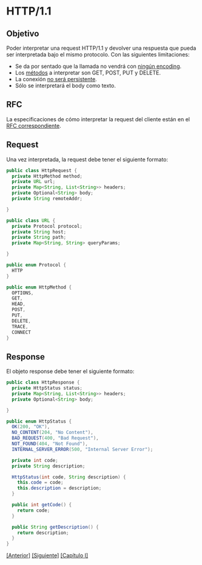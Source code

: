 # HTTP/1.1

## Objetivo
Poder interpretar una request HTTP/1.1 y devolver una respuesta que pueda ser interpretada bajo el mismo protocolo. Con las siguientes limitaciones:
* Se da por sentado que la llamada no vendrá con [ningún encoding](https://tools.ietf.org/html/rfc7230#page-35).
* Los [métodos](https://tools.ietf.org/html/rfc7231#section-4.3.1) a interpretar son GET, POST, PUT y DELETE.
* La conexión [no será persistente](https://tools.ietf.org/html/rfc7230#section-6.3).
* Sólo se interpretará el body como texto.

## RFC
La especificaciones de cómo interpretar la request del cliente están en el [RFC correspondiente](https://tools.ietf.org/html/rfc7230#page-19).

## Request
Una vez interpretada, la request debe tener el siguiente formato:

```java
public class HttpRequest {
  private HttpMethod method;
  private URL url;
  private Map<String, List<String>> headers;
  private Optional<String> body;
  private String remoteAddr;

}

public class URL {
  private Protocol protocol;
  private String host;
  private String path;
  private Map<String, String> queryParams;

}

public enum Protocol {
  HTTP
}

public enum HttpMethod {
  OPTIONS,
  GET,
  HEAD,
  POST,
  PUT,
  DELETE,
  TRACE,
  CONNECT
}
```

## Response
El objeto response debe tener el siguiente formato:
```java
public class HttpResponse {
  private HttpStatus status;
  private Map<String, List<String>> headers;
  private Optional<String> body;

}

public enum HttpStatus {
  OK(200, "OK"),
  NO_CONTENT(204, "No Content"),
  BAD_REQUEST(400, "Bad Request"),
  NOT_FOUND(404, "Not Found"),
  INTERNAL_SERVER_ERROR(500, "Internal Server Error");

  private int code;
  private String description;

  HttpStatus(int code, String description) {
    this.code = code;
    this.description = description;
  }

  public int getCode() {
    return code;
  }

  public String getDescription() {
    return description;
  }
}
```

[[Anterior]](https://github.com/gamestoy/pierre/tree/1.1_sockets) 
[[Siguiente]](https://github.com/gamestoy/pierre/tree/1.3_multiple-requests)
[[Capítulo I]](https://github.com/gamestoy/pierre/tree/1_webserver)
